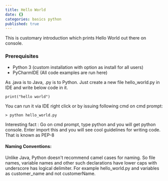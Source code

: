 ```yaml
---
title: Hello World
date: {}
categories: basics python
published: true
---
```


This is customary introduction which prints Hello World out there on console.

### Prerequisites
 - Python 3 (custom installation with option as install for all users)
 - PyCharmIDE (All code examples are run here)
 
As .java is to Java, .py is to Python. Just create a new file hello_world.py in IDE and write below code in it. 

```
print("hello world")
```

You can run it via IDE right click or by issuing following cmd on cmd prompt:

```
> python hello_world.py
```
  

Interesting fact :
Go on cmd prompt, type python and you will get python console.
Enter import this and you will see cool guidelines for writing code. That is known as PEP-8  

#### Naming Conventions:  

Unlike Java, Python  doesn't recommend camel cases for naming. So file names, variable names and other such declarations have lower caps with underscore has logical delimiter. For example hello_world.py and variables as customer_name and not customerName.

